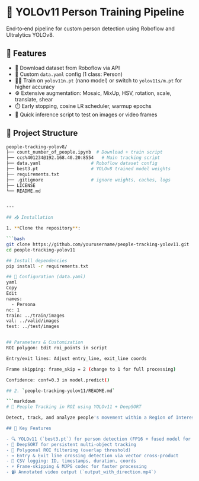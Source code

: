 # 🔧 YOLOv11 Person Training Pipeline

End‑to‑end pipeline for custom person detection using Roboflow and Ultralytics YOLOv8.

## 🚀 Features

- 🔄 Download dataset from Roboflow via API  
- 📐 Custom `data.yaml` config (1 class: Person)  
- 🏋️‍♂️ Train on `yolov11n.pt` (nano model) or switch to `yolov11s/m.pt` for higher accuracy  
- ⚙️ Extensive augmentation: Mosaic, MixUp, HSV, rotation, scale, translate, shear  
- ⏱️ Early stopping, cosine LR scheduler, warmup epochs  
- 🧪 Quick inference script to test on images or video frames  

## 📁 Project Structure

```bash
people-tracking-yolov8/
├── count_number_of_people.ipynb  # Download + train script
├── ccs%401234@192.168.40.20:8554   # Main tracking script
├── data.yaml                   # Roboflow dataset config
├── best3.pt                    # YOLOv8 trained model weights
├── requirements.txt
├── .gitignore                  # ignore weights, caches, logs
├── LICENSE
└── README.md


---

## 📥 Installation

1. **Clone the repository**:

```bash
git clone https://github.com/yourusername/people-tracking-yolov11.git
cd people-tracking-yolov11

## Install dependencies
pip install -r requirements.txt

## 📄 Configuration (data.yaml)
yaml
Copy
Edit
names:
  - Persona
nc: 1
train: ../train/images
val: ../valid/images
test: ../test/images


## Parameters & Customization
ROI polygon: Edit roi_points in script

Entry/exit lines: Adjust entry_line, exit_line coords

Frame skipping: frame_skip = 2 (change to 1 for full processing)

Confidence: conf=0.3 in model.predict()

## 2. `people-tracking-yolov11/README.md`

```markdown
# 🧠 People Tracking in ROI using YOLOv11 + DeepSORT

Detect, track, and analyze people's movement within a Region of Interest (ROI) in video chunks.

## 🎯 Key Features

- 🔍 YOLOv11 (`best3.pt`) for person detection (FP16 + fused model for speed)  
- 🧠 DeepSORT for persistent multi-object tracking  
- 📐 Polygonal ROI filtering (overlap threshold)  
- ↔️ Entry & Exit line crossing detection via vector cross‐product  
- 🧾 CSV logging: ID, timestamps, duration, coords  
- ⚡️ Frame‐skipping & MJPG codec for faster processing  
- 📹 Annotated video output (`output_with_direction.mp4`)
